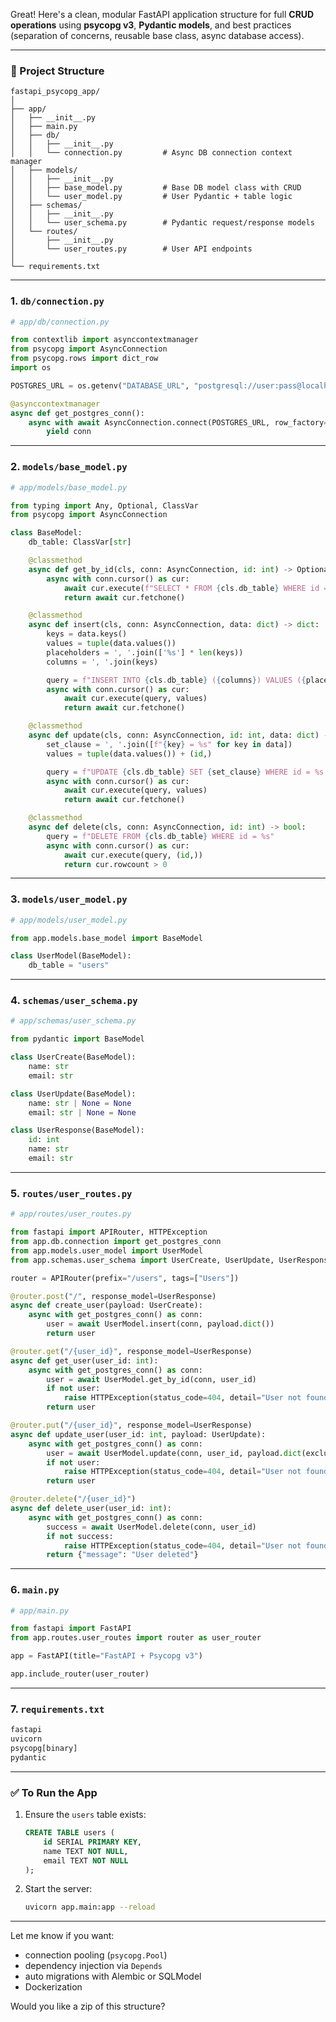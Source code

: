 Great! Here's a clean, modular FastAPI application structure for full **CRUD operations** using **psycopg v3**, **Pydantic models**, and best practices (separation of concerns, reusable base class, async database access).

---

### 📁 Project Structure

```
fastapi_psycopg_app/
│
├── app/
│   ├── __init__.py
│   ├── main.py
│   ├── db/
│   │   ├── __init__.py
│   │   └── connection.py         # Async DB connection context manager
│   ├── models/
│   │   ├── __init__.py
│   │   ├── base_model.py         # Base DB model class with CRUD
│   │   └── user_model.py         # User Pydantic + table logic
│   ├── schemas/
│   │   ├── __init__.py
│   │   └── user_schema.py        # Pydantic request/response models
│   └── routes/
│       ├── __init__.py
│       └── user_routes.py        # User API endpoints
│
└── requirements.txt
```

---

### 1. `db/connection.py`

```python
# app/db/connection.py

from contextlib import asynccontextmanager
from psycopg import AsyncConnection
from psycopg.rows import dict_row
import os

POSTGRES_URL = os.getenv("DATABASE_URL", "postgresql://user:pass@localhost:5432/mydb")

@asynccontextmanager
async def get_postgres_conn():
    async with await AsyncConnection.connect(POSTGRES_URL, row_factory=dict_row) as conn:
        yield conn
```

---

### 2. `models/base_model.py`

```python
# app/models/base_model.py

from typing import Any, Optional, ClassVar
from psycopg import AsyncConnection

class BaseModel:
    db_table: ClassVar[str]

    @classmethod
    async def get_by_id(cls, conn: AsyncConnection, id: int) -> Optional[dict]:
        async with conn.cursor() as cur:
            await cur.execute(f"SELECT * FROM {cls.db_table} WHERE id = %s", (id,))
            return await cur.fetchone()

    @classmethod
    async def insert(cls, conn: AsyncConnection, data: dict) -> dict:
        keys = data.keys()
        values = tuple(data.values())
        placeholders = ', '.join(['%s'] * len(keys))
        columns = ', '.join(keys)

        query = f"INSERT INTO {cls.db_table} ({columns}) VALUES ({placeholders}) RETURNING *"
        async with conn.cursor() as cur:
            await cur.execute(query, values)
            return await cur.fetchone()

    @classmethod
    async def update(cls, conn: AsyncConnection, id: int, data: dict) -> Optional[dict]:
        set_clause = ', '.join([f"{key} = %s" for key in data])
        values = tuple(data.values()) + (id,)

        query = f"UPDATE {cls.db_table} SET {set_clause} WHERE id = %s RETURNING *"
        async with conn.cursor() as cur:
            await cur.execute(query, values)
            return await cur.fetchone()

    @classmethod
    async def delete(cls, conn: AsyncConnection, id: int) -> bool:
        query = f"DELETE FROM {cls.db_table} WHERE id = %s"
        async with conn.cursor() as cur:
            await cur.execute(query, (id,))
            return cur.rowcount > 0
```

---

### 3. `models/user_model.py`

```python
# app/models/user_model.py

from app.models.base_model import BaseModel

class UserModel(BaseModel):
    db_table = "users"
```

---

### 4. `schemas/user_schema.py`

```python
# app/schemas/user_schema.py

from pydantic import BaseModel

class UserCreate(BaseModel):
    name: str
    email: str

class UserUpdate(BaseModel):
    name: str | None = None
    email: str | None = None

class UserResponse(BaseModel):
    id: int
    name: str
    email: str
```

---

### 5. `routes/user_routes.py`

```python
# app/routes/user_routes.py

from fastapi import APIRouter, HTTPException
from app.db.connection import get_postgres_conn
from app.models.user_model import UserModel
from app.schemas.user_schema import UserCreate, UserUpdate, UserResponse

router = APIRouter(prefix="/users", tags=["Users"])

@router.post("/", response_model=UserResponse)
async def create_user(payload: UserCreate):
    async with get_postgres_conn() as conn:
        user = await UserModel.insert(conn, payload.dict())
        return user

@router.get("/{user_id}", response_model=UserResponse)
async def get_user(user_id: int):
    async with get_postgres_conn() as conn:
        user = await UserModel.get_by_id(conn, user_id)
        if not user:
            raise HTTPException(status_code=404, detail="User not found")
        return user

@router.put("/{user_id}", response_model=UserResponse)
async def update_user(user_id: int, payload: UserUpdate):
    async with get_postgres_conn() as conn:
        user = await UserModel.update(conn, user_id, payload.dict(exclude_unset=True))
        if not user:
            raise HTTPException(status_code=404, detail="User not found")
        return user

@router.delete("/{user_id}")
async def delete_user(user_id: int):
    async with get_postgres_conn() as conn:
        success = await UserModel.delete(conn, user_id)
        if not success:
            raise HTTPException(status_code=404, detail="User not found")
        return {"message": "User deleted"}
```

---

### 6. `main.py`

```python
# app/main.py

from fastapi import FastAPI
from app.routes.user_routes import router as user_router

app = FastAPI(title="FastAPI + Psycopg v3")

app.include_router(user_router)
```

---

### 7. `requirements.txt`

```txt
fastapi
uvicorn
psycopg[binary]
pydantic
```

---

### ✅ To Run the App

1. Ensure the `users` table exists:

   ```sql
   CREATE TABLE users (
       id SERIAL PRIMARY KEY,
       name TEXT NOT NULL,
       email TEXT NOT NULL
   );
   ```

2. Start the server:

   ```bash
   uvicorn app.main:app --reload
   ```

---

Let me know if you want:

* connection pooling (`psycopg.Pool`)
* dependency injection via `Depends`
* auto migrations with Alembic or SQLModel
* Dockerization

Would you like a zip of this structure?
